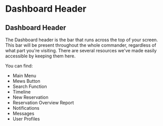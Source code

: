# Dashboard Header

## Dashboard Header

The Dashboard header is the bar that runs across the top of your screen. This bar will be present throughout the whole commander, regardless of what part you're visiting. There are several resources we've made easily accessible by keeping them here.

You can find:

* Main Menu
* Mews Button
* Search Function
* Timeline
* New Reservation
* Reservation Overview Report
* Notifications
* Messages
* User Profiles

